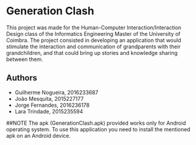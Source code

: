 # Generation Clash

This project was made for the Human-Computer Interaction/Interaction Design class of the Informatics Engineering Master of the University of Coimbra.
The project consisted in developing an application that would stimulate the interaction and communication of grandparents with their grandchildren, and that could bring up stories and knowledge sharing between them.

## Authors

* Guilherme Nogueira, 2016233687
* João Mesquita, 2015227177
* Jorge Fernandes, 2016236178
* Lara Trindade, 2015235594


##NOTE
The apk (GenerationClash.apk) provided works only for Android operating system. To use this application you need to install the mentioned apk on an Android device.
